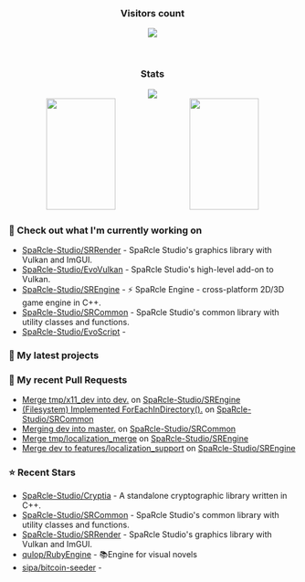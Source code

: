 <div align="center">
  <br>
    <h3 align="center">Visitors count</h3>
    <p align="center"><img align="center" src="https://count.getloli.com/get/@innerviewer?theme=asoul" /></p> 
  <br>
</div>

<div align="center">
  <h3 align="center">Stats</h3>
</div>

<div align="center">
  <img src="https://github-readme-streak-stats.herokuapp.com/?user=innerviewer&theme=black-ice&hide_border=true&stroke=0000&background=0D1117&ring=0080FF&fire=0080FF&currStreakLabel=0080FF" />
</div>

<div align="center">
  <img width="49%" height="195px" src="https://github-readme-stats-git-masterorgs-github-readme-stats-team.vercel.app/api?username=innerviewer&include_orgs=true&show_icons=true&count_private=true&hide_border=true&title_color=0080FF&icon_color=ffffff&text_color=c9d1d9&bg_color=0d1117" /> 
  <img width="49%" height="195px" src="https://github-readme-stats.vercel.app/api/wakatime?username=innerviewer&layout=compact&hide_border=true&langs_count=6&title_color=0080FF&text_color=ffffff&bg_color=0d1117" />
</div>

### 👷 Check out what I'm currently working on

- [SpaRcle-Studio/SRRender](https://github.com/SpaRcle-Studio/SRRender) - SpaRcle Studio&#39;s graphics library with Vulkan and ImGUI.
- [SpaRcle-Studio/EvoVulkan](https://github.com/SpaRcle-Studio/EvoVulkan) - SpaRcle Studio&#39;s high-level add-on to Vulkan.
- [SpaRcle-Studio/SREngine](https://github.com/SpaRcle-Studio/SREngine) - :zap: SpaRcle Engine - cross-platform 2D/3D game engine in C&#43;&#43;.
- [SpaRcle-Studio/SRCommon](https://github.com/SpaRcle-Studio/SRCommon) - SpaRcle Studio&#39;s common library with utility classes and functions.
- [SpaRcle-Studio/EvoScript](https://github.com/SpaRcle-Studio/EvoScript) - 
### 🌱 My latest projects

### 🔨 My recent Pull Requests

- [Merge tmp/x11_dev into dev.](https://github.com/SpaRcle-Studio/SREngine/pull/195) on [SpaRcle-Studio/SREngine](https://github.com/SpaRcle-Studio/SREngine)
- [(Filesystem) Implemented ForEachInDirectory().](https://github.com/SpaRcle-Studio/SRCommon/pull/4) on [SpaRcle-Studio/SRCommon](https://github.com/SpaRcle-Studio/SRCommon)
- [Merging dev into master.](https://github.com/SpaRcle-Studio/SRCommon/pull/3) on [SpaRcle-Studio/SRCommon](https://github.com/SpaRcle-Studio/SRCommon)
- [Merge tmp/localization_merge](https://github.com/SpaRcle-Studio/SREngine/pull/129) on [SpaRcle-Studio/SREngine](https://github.com/SpaRcle-Studio/SREngine)
- [Merge dev to features/localization_support](https://github.com/SpaRcle-Studio/SREngine/pull/128) on [SpaRcle-Studio/SREngine](https://github.com/SpaRcle-Studio/SREngine)
### ⭐ Recent Stars

- [SpaRcle-Studio/Cryptia](https://github.com/SpaRcle-Studio/Cryptia) - A standalone cryptographic library written in C&#43;&#43;.
- [SpaRcle-Studio/SRCommon](https://github.com/SpaRcle-Studio/SRCommon) - SpaRcle Studio&#39;s common library with utility classes and functions.
- [SpaRcle-Studio/SRRender](https://github.com/SpaRcle-Studio/SRRender) - SpaRcle Studio&#39;s graphics library with Vulkan and ImGUI.
- [qulop/RubyEngine](https://github.com/qulop/RubyEngine) - 📚Engine for visual novels
- [sipa/bitcoin-seeder](https://github.com/sipa/bitcoin-seeder) - 